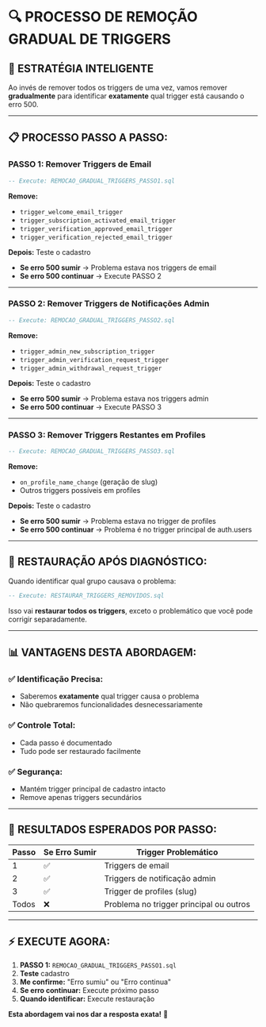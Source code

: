 # 🔍 PROCESSO DE REMOÇÃO GRADUAL DE TRIGGERS

## **🎯 ESTRATÉGIA INTELIGENTE**

Ao invés de remover todos os triggers de uma vez, vamos remover **gradualmente** para identificar **exatamente** qual trigger está causando o erro 500.

---

## **📋 PROCESSO PASSO A PASSO:**

### **PASSO 1: Remover Triggers de Email**
```sql
-- Execute: REMOCAO_GRADUAL_TRIGGERS_PASSO1.sql
```

**Remove:**
- `trigger_welcome_email_trigger`
- `trigger_subscription_activated_email_trigger` 
- `trigger_verification_approved_email_trigger`
- `trigger_verification_rejected_email_trigger`

**Depois:** Teste o cadastro
- **Se erro 500 sumir** → Problema estava nos triggers de email
- **Se erro 500 continuar** → Execute PASSO 2

---

### **PASSO 2: Remover Triggers de Notificações Admin**
```sql
-- Execute: REMOCAO_GRADUAL_TRIGGERS_PASSO2.sql
```

**Remove:**
- `trigger_admin_new_subscription_trigger`
- `trigger_admin_verification_request_trigger`
- `trigger_admin_withdrawal_request_trigger`

**Depois:** Teste o cadastro
- **Se erro 500 sumir** → Problema estava nos triggers admin
- **Se erro 500 continuar** → Execute PASSO 3

---

### **PASSO 3: Remover Triggers Restantes em Profiles**
```sql
-- Execute: REMOCAO_GRADUAL_TRIGGERS_PASSO3.sql
```

**Remove:**
- `on_profile_name_change` (geração de slug)
- Outros triggers possíveis em profiles

**Depois:** Teste o cadastro
- **Se erro 500 sumir** → Problema estava no trigger de profiles
- **Se erro 500 continuar** → Problema é no trigger principal de auth.users

---

## **🔄 RESTAURAÇÃO APÓS DIAGNÓSTICO:**

Quando identificar qual grupo causava o problema:

```sql
-- Execute: RESTAURAR_TRIGGERS_REMOVIDOS.sql
```

Isso vai **restaurar todos os triggers**, exceto o problemático que você pode corrigir separadamente.

---

## **📊 VANTAGENS DESTA ABORDAGEM:**

### **✅ Identificação Precisa:**
- Saberemos **exatamente** qual trigger causa o problema
- Não quebraremos funcionalidades desnecessariamente

### **✅ Controle Total:**
- Cada passo é documentado
- Tudo pode ser restaurado facilmente

### **✅ Segurança:**
- Mantém trigger principal de cadastro intacto
- Remove apenas triggers secundários

---

## **🎯 RESULTADOS ESPERADOS POR PASSO:**

| **Passo** | **Se Erro Sumir** | **Trigger Problemático** |
|-----------|-------------------|---------------------------|
| 1 | ✅ | Triggers de email | 
| 2 | ✅ | Triggers de notificação admin |
| 3 | ✅ | Trigger de profiles (slug) |
| Todos | ❌ | Problema no trigger principal ou outros |

---

## **⚡ EXECUTE AGORA:**

1. **PASSO 1:** `REMOCAO_GRADUAL_TRIGGERS_PASSO1.sql`
2. **Teste** cadastro
3. **Me confirme:** "Erro sumiu" ou "Erro continua"
4. **Se erro continuar:** Execute próximo passo
5. **Quando identificar:** Execute restauração

**Esta abordagem vai nos dar a resposta exata!** 🎯 